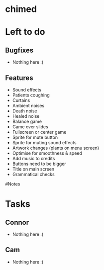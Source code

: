 chimed
======

# Left to do
## Bugfixes
- Nothing here :)

## Features
- Sound effects
 - Patients coughing
 - Curtains
 - Ambient noises
 - Death noise
 - Healed noise
- Balance game
- Game over slides
- Fullscreen or center game
- Sprite for mute button
- Sprite for muting sound effects
- Artwork changes (plants on menu screen)
- Optimise for smoothness & speed
- Add music to credits
- Buttons need to be bigger
- Title on main screen
- Grammatical checks

#Notes

# Tasks
## Connor
- Nothing here :)

## Cam
- Nothing here :)
